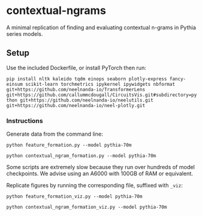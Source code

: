 # contextual-ngrams

A minimal replication of finding and evaluating contextual n-grams in Pythia series models.

## Setup

Use the included Dockerfile, or install PyTorch then run:

`pip install nltk kaleido tqdm einops seaborn plotly-express fancy-einsum scikit-learn torchmetrics ipykernel ipywidgets nbformat git+https://github.com/neelnanda-io/TransformerLens git+https://github.com/callummcdougall/CircuitsVis.git#subdirectory=python git+https://github.com/neelnanda-io/neelutils.git git+https://github.com/neelnanda-io/neel-plotly.git`

### Instructions

Generate data from the command line:

`python feature_formation.py --model pythia-70m`

`python contextual_ngram_formation.py --model pythia-70m`

Some scripts are extremely slow because they run over hundreds of model checkpoints. We advise using an A6000 with 100GB of RAM or equivalent.

Replicate figures by running the corresponding file, suffixed with `_viz`:

`python feature_formation_viz.py --model pythia-70m`

`python contextual_ngram_formation_viz.py --model pythia-70m`
